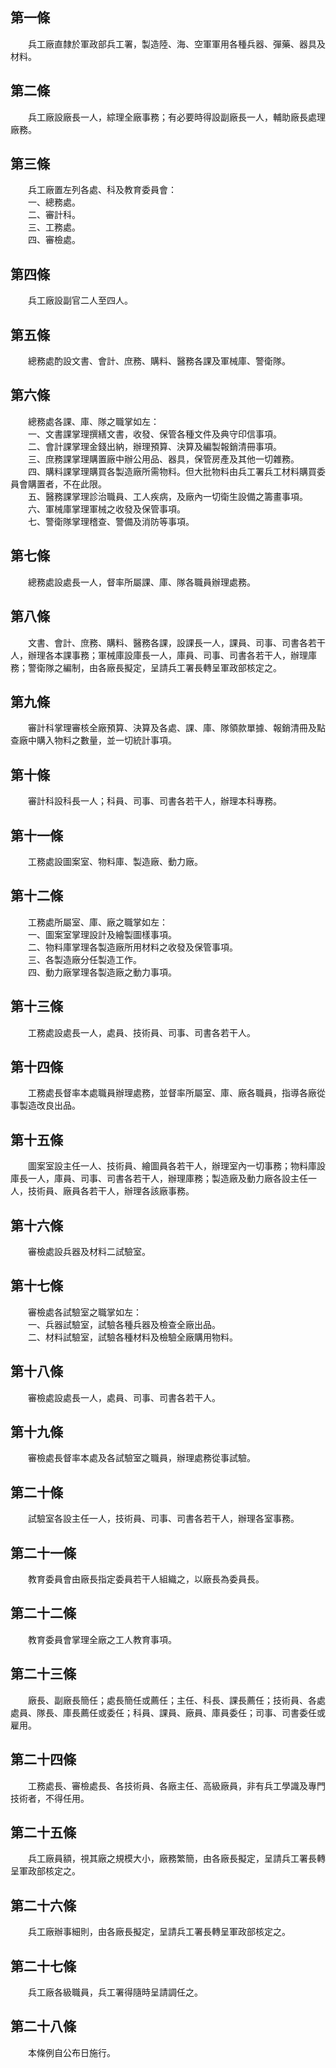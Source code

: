 第一條 
-------
　　兵工廠直隸於軍政部兵工署，製造陸、海、空軍軍用各種兵器、彈藥、器具及材料。  


第二條 
-------
　　兵工廠設廠長一人，綜理全廠事務；有必要時得設副廠長一人，輔助廠長處理廠務。  


第三條 
-------
　　兵工廠置左列各處、科及教育委員會：  
　　一、總務處。  
　　二、審計科。  
　　三、工務處。  
　　四、審檢處。  


第四條 
-------
　　兵工廠設副官二人至四人。  


第五條 
-------
　　總務處酌設文書、會計、庶務、購料、醫務各課及軍械庫、警衛隊。  


第六條 
-------
　　總務處各課、庫、隊之職掌如左：  
　　一、文書課掌理撰繕文書，收發、保管各種文件及典守印信事項。  
　　二、會計課掌理金錢出納，辦理預算、決算及編製報銷清冊事項。  
　　三、庶務課掌理購置廠中辦公用品、器具，保管房產及其他一切雜務。  
　　四、購料課掌理購買各製造廠所需物料。但大批物料由兵工署兵工材料購買委員會購置者，不在此限。  
　　五、醫務課掌理診治職員、工人疾病，及廠內一切衛生設備之籌畫事項。  
　　六、軍械庫掌理軍械之收發及保管事項。  
　　七、警衛隊掌理稽查、警備及消防等事項。  


第七條 
-------
　　總務處設處長一人，督率所屬課、庫、隊各職員辦理處務。  


第八條 
-------
　　文書、會計、庶務、購料、醫務各課，設課長一人，課員、司事、司書各若干人，辦理各本課事務；軍械庫設庫長一人，庫員、司事、司書各若干人，辦理庫務；警衛隊之編制，由各廠長擬定，呈請兵工署長轉呈軍政部核定之。  


第九條 
-------
　　審計科掌理審核全廠預算、決算及各處、課、庫、隊領款單據、報銷清冊及點查廠中購入物料之數量，並一切統計事項。  


第十條 
-------
　　審計科設科長一人；科員、司事、司書各若干人，辦理本科專務。  


第十一條 
---------
　　工務處設圖案室、物料庫、製造廠、動力廠。  


第十二條 
---------
　　工務處所屬室、庫、廠之職掌如左：  
　　一、圖案室掌理設計及繪製圖樣事項。  
　　二、物料庫掌理各製造廠所用材料之收發及保管事項。  
　　三、各製造廠分任製造工作。  
　　四、動力廠掌理各製造廠之動力事項。  


第十三條 
---------
　　工務處設處長一人，處員、技術員、司事、司書各若干人。  


第十四條 
---------
　　工務處長督率本處職員辦理處務，並督率所屬室、庫、廠各職員，指導各廠從事製造改良出品。  


第十五條 
---------
　　圖案室設主任一人、技術員、繪圖員各若干人，辦理室內一切事務；物料庫設庫長一人，庫員、司事、司書各若干人，辦理庫務；製造廠及動力廠各設主任一人，技術員、廠員各若干人，辦理各該廠事務。  


第十六條 
---------
　　審檢處設兵器及材料二試驗室。  


第十七條 
---------
　　審檢處各試驗室之職掌如左：  
　　一、兵器試驗室，試驗各種兵器及檢查全廠出品。  
　　二、材料試驗室，試驗各種材料及檢驗全廠購用物料。  


第十八條 
---------
　　審檢處設處長一人，處員、司事、司書各若干人。  


第十九條 
---------
　　審檢處長督率本處及各試驗室之職員，辦理處務從事試驗。  


第二十條 
---------
　　試驗室各設主任一人，技術員、司事、司書各若干人，辦理各室事務。  


第二十一條 
-----------
　　教育委員會由廠長指定委員若干人組織之，以廠長為委員長。  


第二十二條 
-----------
　　教育委員會掌理全廠之工人教育事項。  


第二十三條 
-----------
　　廠長、副廠長簡任；處長簡任或薦任；主任、科長、課長薦任；技術員、各處處員、隊長、庫長薦任或委任；科員、課員、廠員、庫員委任；司事、司書委任或雇用。  


第二十四條 
-----------
　　工務處長、審檢處長、各技術員、各廠主任、高級廠員，非有兵工學識及專門技術者，不得任用。  


第二十五條 
-----------
　　兵工廠員額，視其廠之規模大小，廠務繁簡，由各廠長擬定，呈請兵工署長轉呈軍政部核定之。  


第二十六條 
-----------
　　兵工廠辦事細則，由各廠長擬定，呈請兵工署長轉呈軍政部核定之。  


第二十七條 
-----------
　　兵工廠各級職員，兵工署得隨時呈請調任之。  


第二十八條 
-----------
　　本條例自公布日施行。